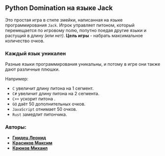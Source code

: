 ## Python Domination на языке Jack
Это простая игра в стиле змейки, написанная на языке программирования `Jack`. Игрок управляет питоном, который
перемещается по игровому полю, попутно поедая другие языки и растущий в длину *(или нет)*. 
**Цель игры** - набрать максимальное количество очков.

### Каждый язык уникален
Разные языки программирования уникальны, и потому в игре они также дают различные плюшки. 

Например:
- `С` увеличит длину питона на 1 сегмент.
- `С#` увеличит длину питона на 2 сегмента.
- `C++` ускорит питона .
- `GO` даёт 50 дополнительных очков.
- `JavaScript` отнимает 50 очков.
- `Rust` замедлит питончика.
### Авторы:
- **[Гнидец Леонид](https://github.com/ricovaniy)**
- **[Красиков Максим](https://github.com/Pirantel23)**
- **[Крюков Михаил](https://github.com/Mihendy)**